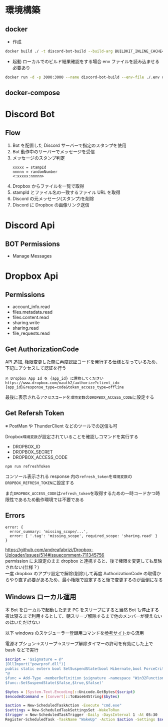 # 環境構築

## docker

- 作成

```bash
docker build ./ -t discord-bot-build --build-arg BUILDKIT_INLINE_CACHE=1
```

- 起動
  ローカルでのビルド結果確認をする場合 env ファイルを読み込ませる必要あり

```bash
docker run -d -p 3000:3000 --name discord-bot-build --env-file ./.env discord-bot-build
```

## docker-compose

# Discord Bot

## Flow

1. Bot を配置した Discord サーバーで指定のスタンプを使用
1. Bot 動作中のサーバーでメッセージを受信
1. メッセージのスタンプ判定
   ```
   xxxxx = stampId
   nnnnn = randomNumber
   <:xxxxx:nnnnn>
   ```
1. Dropbox からファイルを一覧で取得
1. stampId とファイル名の一致するファイル URL を取得
1. Discord の元メッセージ(スタンプ)を削除
1. Discord に Dropbox の画像リンク送信

# Discord Api

## BOT Permissions

- Manage Messages

# Dropbox Api

## Permissions

- account_info.read
- files.metadata.read
- files.content.read
- sharing.write
- sharing.read
- file_requests.read

## Get AuthorizationCode

API 追加, 権限変更した際に再度認証コードを発行する仕様となっているため、下記にアクセスして認証を行う

```
※ Dropbox App Id を {app_id} に置換してください
https://www.dropbox.com/oauth2/authorize?client_id={app_id}&response_type=code&token_access_type=offline
```

最後に表示される`アクセスコード`を`環境変数`の`DROPBOX_ACCESS_CODE`に設定する

## Get Refersh Token

※ PostMan や ThunderClient などのツールでの送信も可

Dropbox`環境変数`が設定されていることを確認しコマンドを実行する

- DROPBOX_ID
- DROPBOX_SECRET
- DROPBOX_ACCESS_CODE

```
npm run refreshToken
```

コンソール表示される response 内の`refresh_token`を`環境変数`の`DROPBOX_REFRESH_TOKEN`に設定する

また`DROPBOX_ACCESS_CODE`は`refresh_token`を取得するための一時コードかつ時限性であるため動作環境では不要である

## Errors

```
error: {
  error_summary: 'missing_scope/...',
  error: { '.tag': 'missing_scope', required_scope: 'sharing.read' }
}
```

https://github.com/andreafabrizi/Dropbox-Uploader/issues/514#issuecomment-711345756  
permission に未設定のまま dropbox と連携すると、後で権限を変更しても反映されない(仕様？)  
一度 dropbox のアプリ設定で解除(削除)して再度 AuthorizationCode の取得からやり直す必要があるため、最小権限で設定すると後で変更するのが面倒になる

## Windows ローカル運用

本 Bot をローカルで起動したまま PC をスリープにすると当然 Bot も停止する  
夜は寝るまで利用するとして、朝スリープ解除するまで他のメンバーが使えないのはいただけない

以下 windows のスケジューラー登録用コマンドを[参考サイト](https://ishi-pc.net/colum/auto-sleep/)から流用

電源オプション->スリープ->スリープ解除タイマーの許可を有効にした上で bash などで実行

```bash
$script = '$signature = @"
[DllImport("powrprof.dll")]
public static extern bool SetSuspendState(bool Hibernate,bool ForceCritical,bool DisableWakeEvent);
"@
$func = Add-Type -memberDefinition $signature -namespace "Win32Functions" -name "SetSuspendStateFunction" -passThru
$func::SetSuspendState($false,$true,$false)'

$bytes = [System.Text.Encoding]::Unicode.GetBytes($script)
$encodedCommand = [Convert]::ToBase64String($bytes)

$action = New-ScheduledTaskAction -Execute "cmd.exe"
$settings = New-ScheduledTaskSettingsSet -WakeToRun
$trigger = New-ScheduledTaskTrigger -Daily -DaysInterval 1 -At 05:30
Register-ScheduledTask -TaskName "WakeUp" -Action $action -Settings $settings -Trigger $trigger -Force
```
